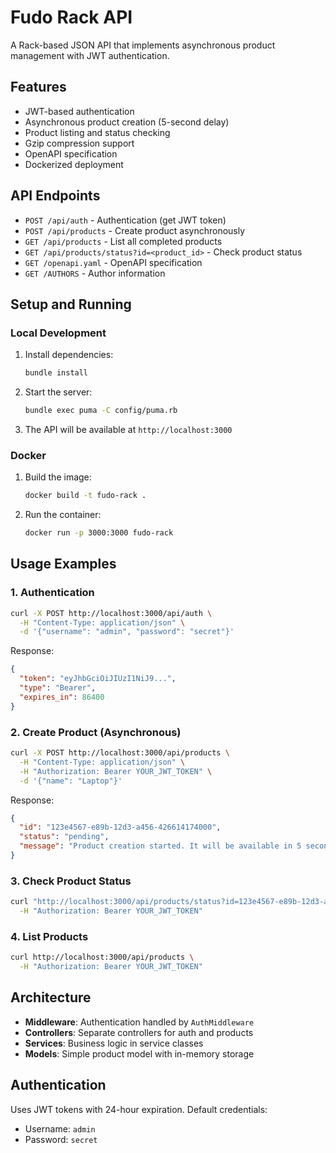 # Fudo Rack API

A Rack-based JSON API that implements asynchronous product management with JWT authentication.

## Features

- JWT-based authentication
- Asynchronous product creation (5-second delay)
- Product listing and status checking
- Gzip compression support
- OpenAPI specification
- Dockerized deployment

## API Endpoints

- `POST /api/auth` - Authentication (get JWT token)
- `POST /api/products` - Create product asynchronously 
- `GET /api/products` - List all completed products
- `GET /api/products/status?id=<product_id>` - Check product status
- `GET /openapi.yaml` - OpenAPI specification
- `GET /AUTHORS` - Author information

## Setup and Running

### Local Development

1. Install dependencies:
   ```bash
   bundle install
   ```

2. Start the server:
   ```bash
   bundle exec puma -C config/puma.rb
   ```

3. The API will be available at `http://localhost:3000`

### Docker

1. Build the image:
   ```bash
   docker build -t fudo-rack .
   ```

2. Run the container:
   ```bash
   docker run -p 3000:3000 fudo-rack
   ```

## Usage Examples

### 1. Authentication
```bash
curl -X POST http://localhost:3000/api/auth \
  -H "Content-Type: application/json" \
  -d '{"username": "admin", "password": "secret"}'
```

Response:
```json
{
  "token": "eyJhbGciOiJIUzI1NiJ9...",
  "type": "Bearer",
  "expires_in": 86400
}
```

### 2. Create Product (Asynchronous)
```bash
curl -X POST http://localhost:3000/api/products \
  -H "Content-Type: application/json" \
  -H "Authorization: Bearer YOUR_JWT_TOKEN" \
  -d '{"name": "Laptop"}'
```

Response:
```json
{
  "id": "123e4567-e89b-12d3-a456-426614174000",
  "status": "pending",
  "message": "Product creation started. It will be available in 5 seconds."
}
```

### 3. Check Product Status
```bash
curl "http://localhost:3000/api/products/status?id=123e4567-e89b-12d3-a456-426614174000" \
  -H "Authorization: Bearer YOUR_JWT_TOKEN"
```

### 4. List Products
```bash
curl http://localhost:3000/api/products \
  -H "Authorization: Bearer YOUR_JWT_TOKEN"
```

## Architecture

- **Middleware**: Authentication handled by `AuthMiddleware`
- **Controllers**: Separate controllers for auth and products
- **Services**: Business logic in service classes
- **Models**: Simple product model with in-memory storage

## Authentication

Uses JWT tokens with 24-hour expiration. Default credentials:
- Username: `admin`
- Password: `secret`
